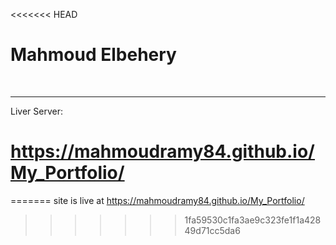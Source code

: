 <<<<<<< HEAD
# Mahmoud Elbehery

<br>
<hr>
Liver Server: <br>

# https://mahmoudramy84.github.io/My_Portfolio/
=======
 site is live at https://mahmoudramy84.github.io/My_Portfolio/
>>>>>>> 1fa59530c1fa3ae9c323fe1f1a42849d71cc5da6
